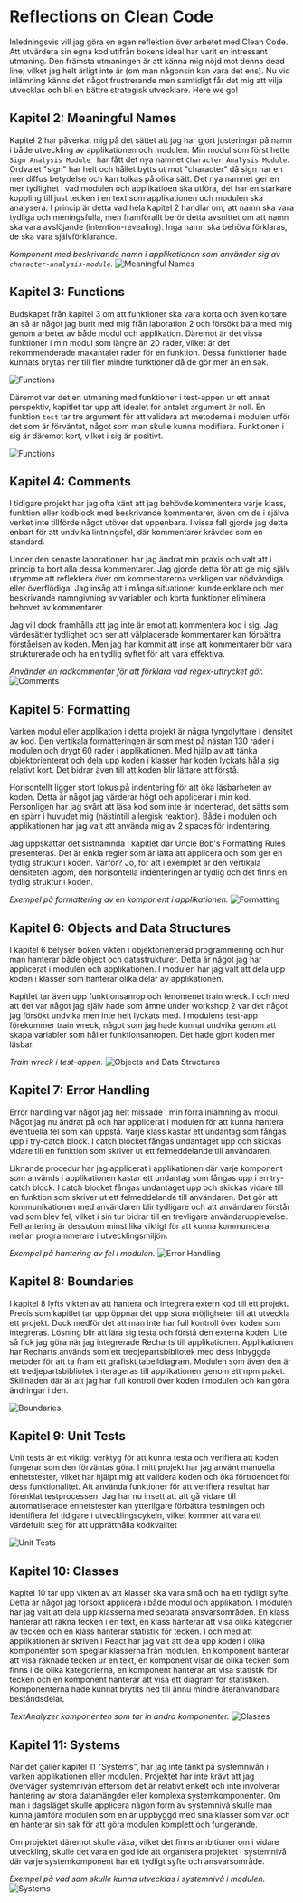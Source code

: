 # Reflections on Clean Code

Inledningsvis vill jag göra en egen reflektion över arbetet med Clean Code. Att utvärdera sin egna kod utifrån bokens ideal har varit en intressant utmaning. Den främsta utmaningen är att känna mig nöjd mot denna dead line, vilket jag helt ärligt inte är (om man någonsin kan vara det ens). Nu vid inlämning känns det något frustrerande men samtidigt får det mig att vilja utvecklas och bli en bättre strategisk utvecklare. Here we go!

## Kapitel 2: Meaningful Names

Kapitel 2 har påverkat mig på det sättet att jag har gjort justeringar på namn i både utveckling av applikationen och modulen. Min modul som först hette `Sign Analysis Module ` har fått det nya namnet `Character Analysis Module`. Ordvalet "sign" har helt och hållet bytts ut mot "character" då sign har en mer diffus betydelse och kan tolkas på olika sätt. Det nya namnet ger en mer tydlighet i vad modulen och applikatioen ska utföra, det har en starkare koppling till just tecken i en text som applikationen och modulen ska analysera. I princip är detta vad hela kapitel 2 handlar om, att namn ska vara tydliga och meningsfulla, men framförallt berör detta avsnittet om att namn ska vara avslöjande (intention-revealing). Inga namn ska behöva förklaras, de ska vara självförklarande. 

*Komponent med beskrivande namn i applikationen som använder sig av `character-analysis-module`.*
![Meaningful Names](./img/meaningful-names.png)

## Kapitel 3: Functions

Budskapet från kapitel 3 om att funktioner ska vara korta och även kortare än så är något jag burit med mig från laboration 2 och försökt bära med mig genom arbetet av både modul och applikation. Däremot är det vissa funktioner i min modul som längre än 20 rader, vilket är det rekommenderade maxantalet rader för en funktion. Dessa funktioner hade kunnats brytas ner till fler mindre funktioner då de gör mer än en sak. 

![Functions](./img/functions1.png)

Däremot var det en utmaning med funktioner i test-appen ur ett annat perspektiv, kapitlet tar upp att idealet for antalet argument är noll. En funktion `test` tar tre argument för att validera att metoderna i modulen utför det som är förväntat, något som man skulle kunna modifiera. Funktionen i sig är däremot kort, vilket i sig är positivt.  

![Functions](./img/functions.png)

## Kapitel 4: Comments

I tidigare projekt har jag ofta känt att jag behövde kommentera varje klass, funktion eller kodblock med beskrivande kommentarer, även om de i själva verket inte tillförde något utöver det uppenbara. I vissa fall gjorde jag detta enbart för att undvika lintningsfel, där kommentarer krävdes som en standard.

Under den senaste laborationen har jag ändrat min praxis och valt att i princip ta bort alla dessa kommentarer. Jag gjorde detta för att ge mig själv utrymme att reflektera över om kommentarerna verkligen var nödvändiga eller överflödiga. Jag insåg att i många situationer kunde enklare och mer beskrivande namngivning av variabler och korta funktioner eliminera behovet av kommentarer.

Jag vill dock framhålla att jag inte är emot att kommentera kod i sig. Jag värdesätter tydlighet och ser att välplacerade kommentarer kan förbättra förståelsen av koden. Men jag har kommit att inse att kommentarer bör vara strukturerade och ha en tydlig syftet för att vara effektiva.

*Använder en radkommentar för att förklara vad regex-uttrycket gör.*
![Comments](./img/comments.png)

## Kapitel 5: Formatting

Varken modul eller applikation i detta projekt är några tyngdlyftare i densitet av kod. Den vertikala formatteringen är som mest på nästan 130 rader i modulen och drygt 60 rader i applikationen. Med hjälp av att tänka objektorienterat och dela upp koden i klasser har koden lyckats hålla sig relativt kort. Det bidrar även till att koden blir lättare att förstå. 

Horisontellt ligger stort fokus på indentering för att öka läsbarheten av koden. Detta är något jag värderar högt och applicerar i min kod. Personligen har jag svårt att läsa kod som inte är indenterad, det sätts som en spärr i huvudet mig (nästintill allergisk reaktion). Både i modulen och applikationen har jag valt att använda mig av 2 spaces för indentering.

Jag uppskattar det sistnämnda i kapitlet där Uncle Bob's Formatting Rules presenteras. Det är enkla regler som är lätta att applicera och som ger en tydlig struktur i koden. Varför? Jo, för att i exemplet är den vertikala densiteten lagom, den horisontella indenteringen är tydlig och det finns en tydlig struktur i koden.

*Exempel på formattering av en komponent i applikationen.*
![Formatting](./img/formatting.png)

## Kapitel 6: Objects and Data Structures

I kapitel 6 belyser boken vikten i objektorienterad programmering och hur man hanterar både object och datastrukturer. Detta är något jag har applicerat i modulen och applikationen. I modulen har jag valt att dela upp koden i klasser som hanterar olika delar av applikationen. 

Kapitlet tar även upp funktionsanrop och fenomenet train wreck. I och med att det var något jag själv hade som ämne under workshop 2 var det något jag försökt undvika men inte helt lyckats med. I modulens test-app förekommer train wreck, något som jag hade kunnat undvika genom att skapa variabler som håller funktionsanropen. Det hade gjort koden mer läsbar.

*Train wreck i test-appen.*
![Objects and Data Structures](./img/objects-data-structures.png)

## Kapitel 7: Error Handling

Error handling var något jag helt missade i min förra inlämning av modul. Något jag nu ändrat på och har applicerat i modulen för att kunna hantera eventuella fel som kan uppstå. Varje klass kastar ett undantag som fångas upp i try-catch block. I catch blocket fångas undantaget upp och skickas vidare till en funktion som skriver ut ett felmeddelande till användaren. 

Liknande procedur har jag applicerat i applikationen där varje komponent som används i applikationen kastar ett undantag som fångas upp i en try-catch block. I catch blocket fångas undantaget upp och skickas vidare till en funktion som skriver ut ett felmeddelande till användaren. Det gör att kommunikationen med användaren blir tydligare och att användaren förstår vad som blev fel, vilket i sin tur bidrar till en trevligare användarupplevelse. Felhantering är dessutom minst lika viktigt för att kunna kommunicera mellan programmerare i utvecklingsmiljön.

*Exempel på hantering av fel i modulen.*
![Error Handling](./img/error-handling.png)

## Kapitel 8: Boundaries

I kapitel 8 lyfts vikten av att hantera och integrera extern kod till ett projekt. Precis som kapitlet tar upp öppnar det upp stora möjligheter till att utveckla ett projekt. Dock medför det att man inte har full kontroll över koden som integreras. Lösning blir att lära sig testa och förstå den externa koden. Lite så fick jag göra när jag integrerade Recharts till applikationen. Applikationen har Recharts används som ett tredjepartsbibliotek med dess inbyggda metoder för att ta fram ett grafiskt tabelldiagram. Modulen som även den är ett tredjepartsbibliotek interageras till applikationen genom ett npm paket. Skillnaden där är att jag har full kontroll över koden i modulen och kan göra ändringar i den.

![Boundaries](./img/boundaries.png)

## Kapitel 9: Unit Tests

Unit tests är ett viktigt verktyg för att kunna testa och verifiera att koden fungerar som den förväntas göra. I mitt projekt har jag använt manuella enhetstester, vilket har hjälpt mig att validera koden och öka förtroendet för dess funktionalitet. Att använda funktioner för att verifiera resultat har förenklat testprocessen. Jag har nu insett att att gå vidare till automatiserade enhetstester kan ytterligare förbättra testningen och identifiera fel tidigare i utvecklingscykeln, vilket kommer att vara ett värdefullt steg för att upprätthålla kodkvalitet

![Unit Tests](./img/unit-tests.png)

## Kapitel 10: Classes

Kapitel 10 tar upp vikten av att klasser ska vara små och ha ett tydligt syfte. Detta är något jag försökt applicera i både modul och applikation. I modulen har jag valt att dela upp klasserna med separata ansvarsområden. En klass hanterar att räkna tecken i en text, en klass hanterar att visa olika kategorier av tecken och en klass hanterar statistik för tecken. I och med att applikationen är skriven i React har jag valt att dela upp koden i olika komponenter som speglar klasserna från modulen. En komponent hanterar att visa räknade tecken ur en text, en komponent visar de olika tecken som finns i de olika kategorierna, en komponent hanterar att visa statistik för tecken och en komponent hanterar att visa ett diagram för statistiken. Komponenterna hade kunnat brytits ned till ännu mindre återanvändbara beståndsdelar. 

*TextAnalyzer komponenten som tar in andra komponenter.*
![Classes](./img/classes.png)

## Kapitel 11: Systems

När det gäller kapitel 11 "Systems", har jag inte tänkt på systemnivån i varken applikationen eller modulen. Projektet har inte krävt att jag överväger systemnivån eftersom det är relativt enkelt och inte involverar hantering av stora datamängder eller komplexa systemkomponenter. Om man i dagsläget skulle applicera någon form av systemnivå skulle man kunna jämföra modulen som en är uppbyggd med sina klasser som var och en hanterar sin sak för att göra modulen komplett och fungerande. 

Om projektet däremot skulle växa, vilket det finns ambitioner om i vidare utveckling, skulle det vara en god idé att organisera projektet i systemnivå där varje systemkomponent har ett tydligt syfte och ansvarsområde.

*Exempel på vad som skulle kunna utvecklas i systemnivå i modulen.*
![Systems](./img/systems.png)
